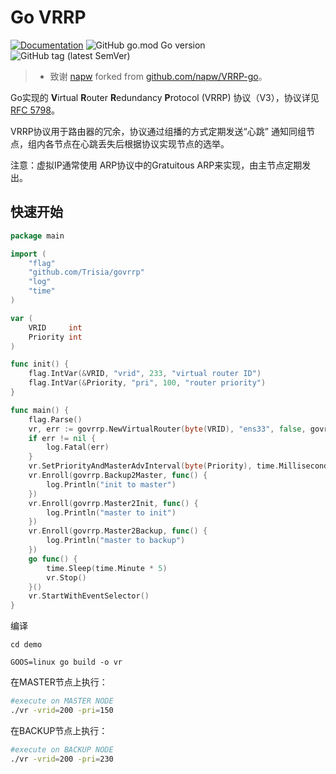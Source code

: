 # Go VRRP

[![Documentation](https://godoc.org/github.com/Trisia/govrrp?status.svg)](https://pkg.go.dev/github.com/Trisia/govrrp) ![GitHub go.mod Go version](https://img.shields.io/github/go-mod/go-version/Trisia/govrrp) ![GitHub tag (latest SemVer)](https://img.shields.io/github/v/tag/Trisia/govrrp) 

> - 致谢 [napw](https://github.com/napw) forked from [github.com/napw/VRRP-go](https://github.com/napw/VRRP-go)。

Go实现的 **V**irtual **R**outer **R**edundancy **P**rotocol (VRRP) 协议（V3），协议详见 [RFC 5798](https://tools.ietf.org/html/rfc5798)。

VRRP协议用于路由器的冗余，协议通过组播的方式定期发送“心跳” 通知同组节点，组内各节点在心跳丢失后根据协议实现节点的选举。

注意：虚拟IP通常使用 ARP协议中的Gratuitous ARP来实现，由主节点定期发出。

## 快速开始

```go
package main

import (
	"flag"
	"github.com/Trisia/govrrp"
	"log"
	"time"
)

var (
	VRID     int
	Priority int
)

func init() {
	flag.IntVar(&VRID, "vrid", 233, "virtual router ID")
	flag.IntVar(&Priority, "pri", 100, "router priority")
}

func main() {
	flag.Parse()
	vr, err := govrrp.NewVirtualRouter(byte(VRID), "ens33", false, govrrp.IPv4)
	if err != nil {
		log.Fatal(err)
	}
	vr.SetPriorityAndMasterAdvInterval(byte(Priority), time.Millisecond*800)
	vr.Enroll(govrrp.Backup2Master, func() {
		log.Println("init to master")
	})
	vr.Enroll(govrrp.Master2Init, func() {
		log.Println("master to init")
	})
	vr.Enroll(govrrp.Master2Backup, func() {
		log.Println("master to backup")
	})
	go func() {
		time.Sleep(time.Minute * 5)
		vr.Stop()
	}()
	vr.StartWithEventSelector()
}
```

编译

```shell
cd demo

GOOS=linux go build -o vr
```

在MASTER节点上执行：

```bash
#execute on MASTER NODE
./vr -vrid=200 -pri=150
```

在BACKUP节点上执行：

```bash
#execute on BACKUP NODE
./vr -vrid=200 -pri=230
```


